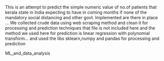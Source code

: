 This is an attempt to predict the simple numeric value of 
no.of patients that kerala state in India expecting to have in coming months if none of the mandatory social distancing and other govt. Implemented are there in place ...
 We collected crude data using web scraping method and clean it for processing and prediction techniques that file is not included here 
and the method we used here for prediction is linear regression with polynomial transform...
and used the libs sklearn,numpy and pandas for processing and prediction 


ML_and_data_analysis
